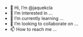 - 👋 Hi, I’m @jaquekcla
- 👀 I’m interested in ...
- 🌱 I’m currently learning ...
- 💞️ I’m looking to collaborate on ...
- 📫 How to reach me ...

<!---
jaquekcla/jaquekcla is a ✨ special ✨ repository because its `README.md` (this file) appears on your GitHub profile.
You can click the Preview link to take a look at your changes.
--->
